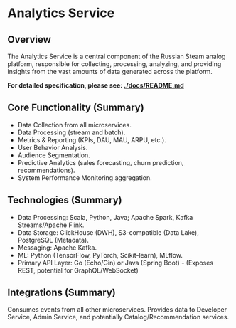 <!-- backend\analytics-service\README.md -->
# Analytics Service

## Overview

The Analytics Service is a central component of the Russian Steam analog platform, responsible for collecting, processing, analyzing, and providing insights from the vast amounts of data generated across the platform.

**For detailed specification, please see: [./docs/README.md](./docs/README.md)**

## Core Functionality (Summary)

*   Data Collection from all microservices.
*   Data Processing (stream and batch).
*   Metrics & Reporting (KPIs, DAU, MAU, ARPU, etc.).
*   User Behavior Analysis.
*   Audience Segmentation.
*   Predictive Analytics (sales forecasting, churn prediction, recommendations).
*   System Performance Monitoring aggregation.

## Technologies (Summary)

*   Data Processing: Scala, Python, Java; Apache Spark, Kafka Streams/Apache Flink.
*   Data Storage: ClickHouse (DWH), S3-compatible (Data Lake), PostgreSQL (Metadata).
*   Messaging: Apache Kafka.
*   ML: Python (TensorFlow, PyTorch, Scikit-learn), MLflow.
*   Primary API Layer: Go (Echo/Gin) or Java (Spring Boot) - (Exposes REST, potential for GraphQL/WebSocket)

## Integrations (Summary)

Consumes events from all other microservices. Provides data to Developer Service, Admin Service, and potentially Catalog/Recommendation services.
